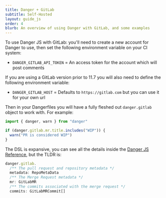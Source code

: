 ```yaml
---
title: Danger + GitLab
subtitle: Self-Hosted
layout: guide_js
order: 4
blurb: An overview of using Danger with GitLab, and some examples
---
```


To use Danger JS with GitLab: you'll need to create a new account for Danger to use, then set the following environment
variable on your CI system:

- `DANGER_GITLAB_API_TOKEN` = An access token for the account which will post comments

If you are using a GitLab version prior to 11.7 you will also need to define the following environment variable:

- `DANGER_GITLAB_HOST` = Defaults to `https://gitlab.com` but you can use it for your own url

Then in your Dangerfiles you will have a fully fleshed out `danger.gitlab` object to work with. For example:

```ts
import { danger, warn } from "danger"

if (danger.gitlab.mr.title.includes("WIP")) {
  warn("PR is considered WIP")
}
```

The DSL is expansive, you can see all the details inside the [Danger JS Reference](https://danger.systems/js/reference.html), but the TLDR is:

```ts
danger.gitlab.
  /** The pull request and repository metadata */
  metadata: RepoMetaData
  /** The Merge Request metadata */
  mr: GitLabMR
  /** The commits associated with the merge request */
  commits: GitLabMRCommit[]
```
